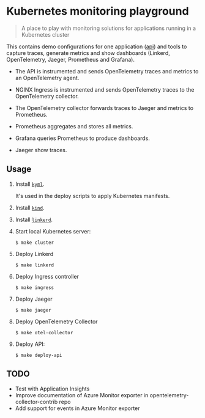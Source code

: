# Kubernetes monitoring playground

> A place to play with monitoring solutions for applications running in a Kubernetes cluster

This contains demo configurations for one application ([api](./api)) and tools to capture traces, generate metrics and show dashboards (Linkerd, OpenTelemetry, Jaeger, Prometheus and Grafana).

- The API is instrumented and sends OpenTelemetry traces and metrics to an OpenTelemetry agent.

- NGINX Ingress is instrumented and sends OpenTelemetry traces to the OpenTelemetry collector.

- The OpenTelemetry collector forwards traces to Jaeger and metrics to Prometheus.

- Prometheus aggregates and stores all metrics.

- Grafana queries Prometheus to produce dashboards.

- Jaeger show traces.

## Usage

1. Install [`kyml`](https://github.com/frigus02/kyml).

   It's used in the deploy scripts to apply Kubernetes manifests.

1. Install [`kind`](https://kind.sigs.k8s.io).

1. Install [`linkerd`](https://linkerd.io/2/getting-started/#step-1-install-the-cli).

1. Start local Kubernetes server:

   ```console
   $ make cluster
   ```

1. Deploy Linkerd

   ```console
   $ make linkerd
   ```

1. Deploy Ingress controller

   ```console
   $ make ingress
   ```

1. Deploy Jaeger

   ```console
   $ make jaeger
   ```

1. Deploy OpenTelemetry Collector

   ```console
   $ make otel-collector
   ```

1. Deploy API:

   ```console
   $ make deploy-api
   ```

## TODO

- Test with Application Insights
- Improve documentation of Azure Monitor exporter in opentelemetry-collector-contrib repo
- Add support for events in Azure Monitor exporter
